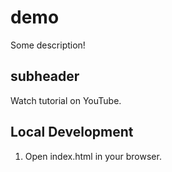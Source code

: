 # demo

Some description! 

## subheader

Watch tutorial on YouTube.

## Local Development 

1. Open index.html in your browser.
